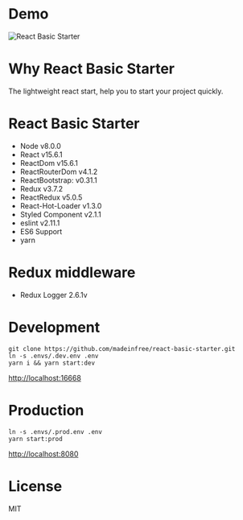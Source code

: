 # Demo
![React Basic Starter](http://i.imgur.com/Gu7lMLU.png)

# Why React Basic Starter
The lightweight react start, help you to start your project quickly.

# React Basic Starter
* Node v8.0.0
* React v15.6.1
* ReactDom v15.6.1
* ReactRouterDom v4.1.2
* ReactBootstrap: v0.31.1
* Redux v3.7.2
* ReactRedux v5.0.5
* React-Hot-Loader v1.3.0
* Styled Component v2.1.1
* eslint v2.11.1
* ES6 Support
* yarn

# Redux middleware
* Redux Logger 2.6.1v

# Development

```
git clone https://github.com/madeinfree/react-basic-starter.git
ln -s .envs/.dev.env .env
yarn i && yarn start:dev
```
[http://localhost:16668](http://localhost:16668)

# Production

```
ln -s .envs/.prod.env .env
yarn start:prod
```
[http://localhost:8080](http://localhost:8080)

# License
MIT
